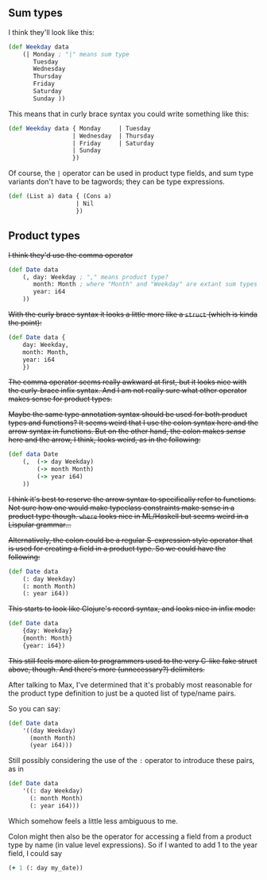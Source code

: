 ## Sum types

I think they'll look like this:

```clojure
(def Weekday data
    (| Monday ; "|" means sum type
       Tuesday
       Wednesday
       Thursday
       Friday
       Saturday
       Sunday ))
```

This means that in curly brace syntax you could write something like this:

```clojure
(def Weekday data { Monday     | Tuesday
                  | Wednesday  | Thursday
                  | Friday     | Saturday
                  | Sunday
                  })
```

Of course, the `|` operator can be used in product type fields, and sum type variants don't have to be tagwords; they can be type expressions.

```clojure
(def (List a) data { (Cons a)
                   | Nil
                   })
```

## Product types

~~I think they'd use the comma operator~~

```clojure
(def Date data
    (, day: Weekday ; "," means product type?
       month: Month ; where "Month" and "Weekday" are extant sum types
       year: i64
    ))
```

~~With the curly brace syntax it looks a little more like a `struct` (which is kinda the point):~~

```clojure
(def Date data {
    day: Weekday,
    month: Month,
    year: i64
    })
```

~~The comma operator seems really awkward at first, but it looks nice with the curly-brace infix syntax. And I am not really sure what other operator makes sense for product types.~~

~~Maybe the same type annotation syntax should be used for both product types and functions? It seems weird that I use the colon syntax here and the arrow syntax in functions. But on the other hand, the colon makes _sense_ here and the arrow, I think, looks weird, as in the following:~~
```clojure
(def data Date
    (,  (-> day Weekday)
        (-> month Month)
        (-> year i64)
    ))
```

~~I think it's best to reserve the arrow syntax to specifically refer to functions. Not sure how one would make typeclass constraints make sense in a product type though. `where` looks nice in ML/Haskell but seems weird in a Lispular grammar...~~

~~Alternatively, the colon could be a regular S-expression style operator that is used for creating a field in a product type. So we could have the following:~~

```clojure
(def Date data
    (: day Weekday)
    (: month Month)
    (: year i64))
```

~~This starts to look like Clojure's record syntax, and looks nice in infix mode:~~

```clojure
(def Date data
    {day: Weekday}
    {month: Month}
    {year: i64})
```

~~This still feels more alien to programmers used to the very C-like fake struct above, though. And there's more (unnecessary?) delimiters.~~

After talking to Max, I've determined that it's probably most reasonable for the product type definition to just be a quoted list of type/name pairs.

So you can say:

```clojure
(def Date data
    '((day Weekday)
      (month Month)
      (year i64)))
```

Still possibly considering the use of the `:` operator to introduce these pairs, as in

```clojure
(def Date data
    '((: day Weekday)
      (: month Month)
      (: year i64)))
```

Which somehow feels a little less ambiguous to me.

Colon might then also be the operator for accessing a field from a product type by name (in value level expressions). So if I wanted to add 1 to the year field, I could say

```clojure
(+ 1 (: day my_date))
```
